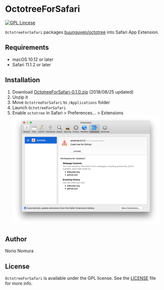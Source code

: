 # OctotreeForSafari
[![GPL Lincese](https://img.shields.io/badge/license-GPL-blue.svg?style=flat)](LICENSE)

`OctotreeForSafari` packages [buunguyen/octotree](https://github.com/buunguyen/octotree) into Safari App Extension.

## Requirements
- macOS 10.12 or later
- Safari 11.1.2 or later

## Installation
1. Download [OctotreeForSafari-0.1.0.zip](http://github.com/norio-nomura/OctotreeForSafari/releases/download/0.1.0/OctotreeForSafari-0.1.0.zip) (2018/08/25 updated)
2. Unzip it
3. Move `OctotreeForSafari` to `/Applications` folder
4. Launch `OctotreeForSafari`
5. Enable `octotree` in Safari > Preferences... > Extensions
![PreferenceSafari 11.1.2 on macOS 10.12.6](screenshot/safari-11.1.2-on-macOS-10.12.6.png)

## Author

Norio Nomura

## License

`OctotreeForSafari` is available under the GPL license. See the [LICENSE](LICENSE) file for more info.
